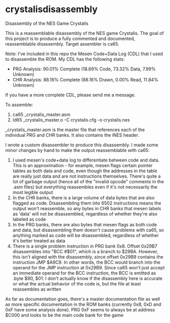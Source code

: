 # crystalisdisassembly
Disassembly of the NES Game Crystalis

This is a reassemblable disassembly of the NES game Crystalis. The goal of this project is to produce a fully commented and documented, reassemblable disassembly. Target assembler is ca65.

Note: I've included in this repo the Mesen Code+Data Log (CDL) that I used to disassemble the ROM. My CDL has the following stats:
  * PRG Analysis: 90.01% Complete (18.69% Code, 73.32% Data, 7.99% Unknown)
  * CHR Analysis: 88.16% Complete (88.16% Drawn, 0.00% Read, 11.84% Unknown)

If you have a more complete CDL, please send me a message.

To assemble:

  1. ca65 _crystalis_master.asm
  2. ld65 _crystalis_master.o -C crystalis.cfg -o crystalis.nes

_crystalis_master.asm is the master file that references each of the individual PRG and CHR banks. It also contains the iNES header.

I wrote a custom disassembler to produce this disassembly. I made some minor changes by hand to make the output reassemblable with ca65:
  1. I used mesen's code+data log to differentiate between code and data. This is an approximation - for example, mesen flags certain pointer tables as both data and code, even though the addresses in the table are really just data and are not instructions themselves. There's quite a lot of garbage output (hence all of the "invalid opcode" comments in the .asm files) but everything reassembles even if it's not necessarily the most legible output
  2. In the CHR banks, there is a large volume of data bytes that are also flagged as code. Disassembling them into 6502 instructions means the output won't reassemble, so any bytes in CHR banks that mesen labels as 'data' will not be disassembled, regardless of whether they're also labeled as code
  3. In the PRG banks, there are also bytes that mesen flags as both code and data, but disassembling them doesn't cause problems with ca65, so anything marked as code will be disassembled, regardless of whether it's better treated as data
  4. There is a single problem instruction in PRG bank 0x8. Offset 0x29B7 disassembles into "BCC #$01", which is a branch to $29BA. However, this isn't aligned with the disassembly, since offset 0x29B9 contains the instruction JMP $A9C9. In other words, the BCC would branch into the operand for the JMP instruction at 0x29B9. Since ca65 won't just accept an immediate operand for the BCC instruction, the BCC is emitted as .byte $90, $01. I don't actually know if the disassembly here is accurate or what the actual behavior of the code is, but the file at least reassembles as written

As far as documentation goes, there's a master documentation file as well as more specific documentation in the ROM banks (currently 0x8, 0xD and 0xF have some analysis done). PRG 0xF seems to always be at address $C000 and looks to be the main code bank for the game
